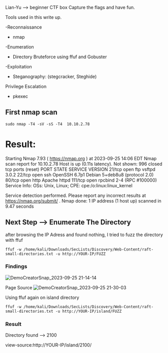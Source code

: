 Lian-Yu --> beginner CTF box Capture the flags and have fun.

Tools used in this write up.

-Reconnaissance
  * nmap

-Enumeration
 * Directory Bruteforce using ffuf and Gobuster

-Exploitation
 * Steganography:
 (stegcracker, Steghide)

Privilege Escalation
 * pkexec



   
## First nmap scan
```
sudo nmap -T4 -sV -sS -T4  10.10.2.78
```

# Result:

Starting Nmap 7.93 ( https://nmap.org ) at 2023-09-25 14:06 EDT
Nmap scan report for 10.10.2.78
Host is up (0.11s latency).
Not shown: 996 closed tcp ports (reset)
PORT    STATE SERVICE VERSION
21/tcp  open  ftp     vsftpd 3.0.2
22/tcp  open  ssh     OpenSSH 6.7p1 Debian 5+deb8u8 (protocol 2.0)
80/tcp  open  http    Apache httpd
111/tcp open  rpcbind 2-4 (RPC #100000)
Service Info: OSs: Unix, Linux; CPE: cpe:/o:linux:linux_kernel

Service detection performed. Please report any incorrect results at https://nmap.org/submit/ .
Nmap done: 1 IP address (1 host up) scanned in 9.47 seconds

## Next Step --> Enumerate The Directory


after browsing the IP Adress and found nothing, I tried to fuzz the directory with ffuf

```
ffuf -w /home/kali/Downloads/SecLists/Discovery/Web-Content/raft-small-directories.txt -u http://YOUR-IP/FUZZ
```

### Findings
![DemoCreatorSnap_2023-09-25 21-14-14](https://github.com/orkets/orkets/assets/111442711/82bfcde2-ada8-4332-86bf-cb2922caa852)

Page Source
![DemoCreatorSnap_2023-09-25 21-30-03](https://github.com/orkets/orkets/assets/111442711/2ec06634-9c85-4369-9347-6f3fb32d6722)


Using ffuf again on island directory 
```
ffuf -w /home/kali/Downloads/SecLists/Discovery/Web-Content/raft-small-directories.txt -u http://YOUR-IP/island/FUZZ
``` 
### Result

Directory found --> 2100

view-source:http://YOUR-IP/island/2100/




